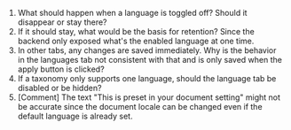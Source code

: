 1. What should happen when a language is toggled off? Should it disappear or stay there?
2. If it should stay, what would be the basis for retention? Since the backend only exposed what's the enabled language at one time. 
3. In other tabs, any changes are saved immediately. Why is the behavior in the languages tab not consistent with that and is only saved when the apply button is clicked?
4. If a taxonomy only supports one language, should the language tab be disabled or be hidden?
5. [Comment] The text "This is preset in your document setting" might not be accurate since the document locale can be changed even if the default language is already set. 
